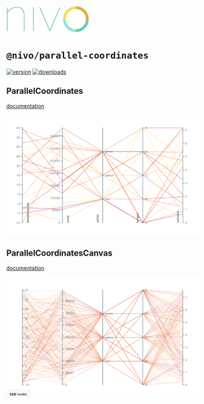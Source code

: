 <a href="https://nivo.rocks"><img alt="nivo" src="https://raw.githubusercontent.com/plouc/nivo/master/nivo.png" width="216" height="68"/></a>

# `@nivo/parallel-coordinates`

[![version](https://img.shields.io/npm/v/@nivo/parallel-coordinates?style=for-the-badge)](https://www.npmjs.com/package/@nivo/parallel-coordinates)
[![downloads](https://img.shields.io/npm/dm/@nivo/parallel-coordinates?style=for-the-badge)](https://www.npmjs.com/package/@nivo/parallel-coordinates)

## ParallelCoordinates

[documentation](http://nivo.rocks/parallel-coordinates/)

![ParallelCoordinates](https://raw.githubusercontent.com/plouc/nivo/master/website/src/assets/captures/parallel-coordinates.png)

## ParallelCoordinatesCanvas

[documentation](http://nivo.rocks/parallel-coordinates/canvas/)

![ParallelCoordinatesCanvas](https://raw.githubusercontent.com/plouc/nivo/master/website/src/assets/captures/parallel-coordinates-canvas.png)
